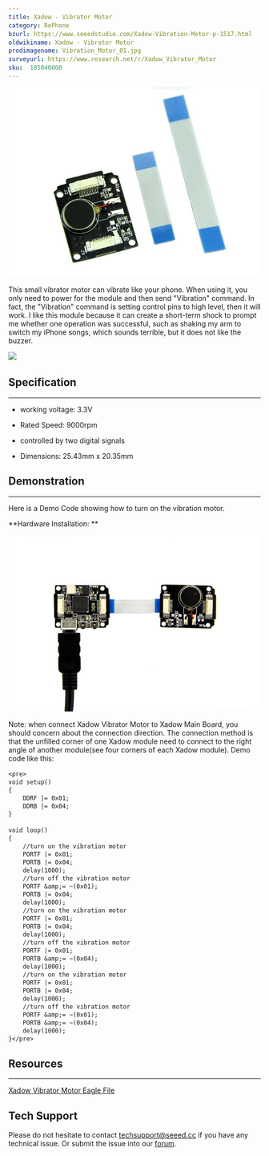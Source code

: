 ```yaml
---
title: Xadow - Vibrator Motor
category: RePhone
bzurl: https://www.seeedstudio.com/Xadow-Vibration-Motor-p-1517.html
oldwikiname: Xadow - Vibrator Motor
prodimagename: Vibration_Motor_01.jpg
surveyurl: https://www.research.net/r/Xadow_Vibrator_Motor
sku:  105040000
---
```


![](https://github.com/SeeedDocument/Xadow_Vibrator_Motor/raw/master/img/Vibration_Motor_01.jpg)

This small vibrator motor can vibrate like your phone. When using it, you only need to power for the module and then send "Vibration" command. In fact, the "Vibration" command is setting control pins to high level, then it will work. I like this module because it can create a short-term shock to prompt me whether one operation was successful, such as shaking my arm to switch my iPhone songs, which sounds terrible, but it does not like the buzzer.

[![](https://github.com/SeeedDocument/Seeed-WiKi/raw/master/docs/images/300px-Get_One_Now_Banner-ragular.png)](https://www.seeedstudio.com/Xadow-Vibration-Motor-p-1517.html)


##  Specification
---
*   working voltage: 3.3V

*   Rated Speed: 9000rpm

*   controlled by two digital signals

*   Dimensions: 25.43mm x 20.35mm

##  Demonstration
---
Here is a Demo Code showing how to turn on the vibration motor.

**Hardware Installation: **

![](https://github.com/SeeedDocument/Xadow_Vibrator_Motor/raw/master/img/XadowVibration.jpg)

Note: when connect Xadow Vibrator Motor to Xadow Main Board, you should concern about the connection direction. The connection method is that the unfilled corner of one Xadow module need to connect to the right angle of another module(see four corners of each Xadow module).
Demo code like this:
```
<pre>
void setup()
{
    DDRF |= 0x01;
    DDRB |= 0x04;
}

void loop()
{
    //turn on the vibration motor
    PORTF |= 0x01;
    PORTB |= 0x04;
    delay(1000);
    //turn off the vibration motor
    PORTF &amp;= ~(0x01);
    PORTB |= 0x04;
    delay(1000);
    //turn on the vibration motor
    PORTF |= 0x01;
    PORTB |= 0x04;
    delay(1000);
    //turn off the vibration motor
    PORTF |= 0x01;
    PORTB &amp;= ~(0x04);
    delay(1000);
    //turn on the vibration motor
    PORTF |= 0x01;
    PORTB |= 0x04;
    delay(1000);
    //turn off the vibration motor
    PORTF &amp;= ~(0x01);
    PORTB &amp;= ~(0x04);
    delay(1000);
}</pre>
```
##  Resources
---
[Xadow Vibrator Motor Eagle File](https://github.com/SeeedDocument/Xadow_Vibrator_Motor/blob/master/res/Xadow_Vibrator.zip)

## Tech Support
Please do not hesitate to contact [techsupport@seeed.cc](techsupport@seeed.cc) if you have any technical issue. Or submit the issue into our [forum](http://seeedstudio.com/forum/). 